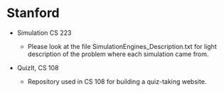 # Stanford

- Simulation CS 223
    + Please look at the file SimulationEngines_Description.txt for light description of the problem where each simulation came from.
    
- QuizIt, CS 108
    + Repository used in CS 108 for building a quiz-taking website.

